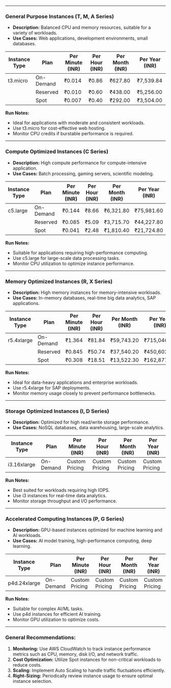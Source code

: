 
---

### **General Purpose Instances (T, M, A Series)**
- **Description:** Balanced CPU and memory resources, suitable for a variety of workloads.
- **Use Cases:** Web applications, development environments, small databases.

| **Instance Type** | **Plan**     | **Per Minute (INR)** | **Per Hour (INR)** | **Per Month (INR)** | **Per Year (INR)** |
|------------------|-------------|---------------------|-------------------|-------------------|------------------|
| t3.micro         | On-Demand   | ₹0.014          | ₹0.86       | ₹627.80      | ₹7,539.84   |
|                  | Reserved    | ₹0.010          | ₹0.60       | ₹438.00      | ₹5,256.00   |
|                  | Spot        | ₹0.007          | ₹0.40       | ₹292.00      | ₹3,504.00   |

**Run Notes:**
- Ideal for applications with moderate and consistent workloads.
- Use t3.micro for cost-effective web hosting.
- Monitor CPU credits if burstable performance is required.

---

### **Compute Optimized Instances (C Series)**
- **Description:** High compute performance for compute-intensive application.
- **Use Cases:** Batch processing, gaming servers, scientific modeling.

| **Instance Type** | **Plan**     | **Per Minute (INR)** | **Per Hour (INR)** | **Per Month (INR)** | **Per Year (INR)** |
|------------------|-------------|---------------------|-------------------|-------------------|------------------|
| c5.large         | On-Demand   | ₹0.144         | ₹8.66       | ₹6,321.80    | ₹75,981.60  |
|                  | Reserved    | ₹0.085         | ₹5.09       | ₹3,715.70    | ₹44,227.80  |
|                  | Spot        | ₹0.041         | ₹2.48       | ₹1,810.40    | ₹21,724.80  |

**Run Notes:**
- Suitable for applications requiring high-performance computing.
- Use c5.large for large-scale data processing tasks.
- Monitor CPU utilization to optimize instance performance.

---

### **Memory Optimized Instances (R, X Series)**
- **Description:** High memory instances for memory-intensive workloads.
- **Use Cases:** In-memory databases, real-time big data analytics, SAP applications.

| **Instance Type** | **Plan**     | **Per Minute (INR)** | **Per Hour (INR)** | **Per Month (INR)** | **Per Year (INR)** |
|------------------|-------------|---------------------|-------------------|-------------------|------------------|
| r5.4xlarge       | On-Demand   | ₹1.364         | ₹81.84      | ₹59,743.20   | ₹715,046.40 |
|                  | Reserved    | ₹0.845         | ₹50.74      | ₹37,540.20   | ₹450,602.40 |
|                  | Spot        | ₹0.308         | ₹18.51      | ₹13,522.30   | ₹162,877.20 |

**Run Notes:**
- Ideal for data-heavy applications and enterprise workloads.
- Use r5.4xlarge for SAP deployments.
- Monitor memory usage closely to prevent performance bottlenecks.

---

### **Storage Optimized Instances (I, D Series)**
- **Description:** Optimized for high read/write storage performance.
- **Use Cases:** NoSQL databases, data warehousing, large-scale analytics.

| **Instance Type** | **Plan**     | **Per Minute (INR)** | **Per Hour (INR)** | **Per Month (INR)** | **Per Year (INR)** |
|------------------|-------------|---------------------|-------------------|-------------------|------------------|
| i3.16xlarge      | On-Demand   | Custom Pricing       | Custom Pricing    | Custom Pricing     | Custom Pricing   |

**Run Notes:**
- Best suited for workloads requiring high IOPS.
- Use i3 instances for real-time data analytics.
- Monitor storage throughput and I/O performance.

---

### **Accelerated Computing Instances (P, G Series)**
- **Description:** GPU-based instances optimized for machine learning and AI workloads.
- **Use Cases:** AI model training, high-performance computing, deep learning.

| **Instance Type** | **Plan**     | **Per Minute (INR)** | **Per Hour (INR)** | **Per Month (INR)** | **Per Year (INR)** |
|------------------|-------------|---------------------|-------------------|-------------------|------------------|
| p4d.24xlarge     | On-Demand   | Custom Pricing       | Custom Pricing    | Custom Pricing     | Custom Pricing   |

**Run Notes:**
- Suitable for complex AI/ML tasks.
- Use p4d instances for efficient AI training.
- Monitor GPU utilization to optimize costs.

---

### **General Recommendations:**
1. **Monitoring:** Use AWS CloudWatch to track instance performance metrics such as CPU, memory, disk I/O, and network traffic.
2. **Cost Optimization:** Utilize Spot instances for non-critical workloads to reduce costs.
3. **Scaling:** Implement Auto Scaling to handle traffic fluctuations efficiently.
4. **Right-Sizing:** Periodically review instance usage to ensure optimal instance selection.

